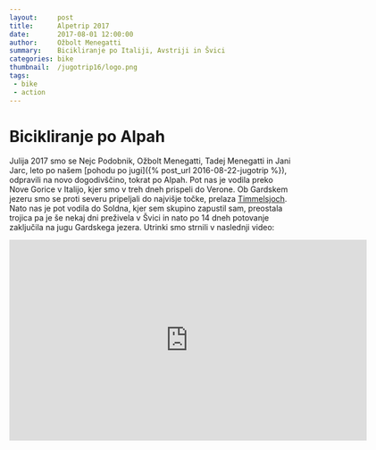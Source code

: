 ```yaml
---
layout:     post
title:      Alpetrip 2017
date:       2017-08-01 12:00:00
author:     Ožbolt Menegatti
summary:    Bicikliranje po Italiji, Avstriji in Švici
categories: bike
thumbnail:  /jugotrip16/logo.png
tags:
 - bike
 - action
---
```


# Bicikliranje po Alpah

Julija 2017 smo se Nejc Podobnik, Ožbolt Menegatti, Tadej Menegatti in Jani Jarc, leto po našem [pohodu po jugi]({% post_url 2016-08-22-jugotrip %}), odpravili na novo dogodivščino, tokrat po Alpah. Pot nas je vodila preko Nove Gorice v Italijo, kjer smo v treh dneh prispeli do Verone. Ob Gardskem jezeru smo se proti severu pripeljali do najvišje točke, prelaza [Timmelsjoch](https://en.wikipedia.org/wiki/Timmelsjoch). Nato nas je pot vodila do Soldna, kjer sem skupino zapustil sam, preostala trojica pa je še nekaj dni preživela v Švici in nato po 14 dneh potovanje zaključila na jugu Gardskega jezera. Utrinki smo strnili v naslednji video:

<iframe src="https://player.vimeo.com/video/246487154" width="640" height="360" frameborder="0" webkitallowfullscreen mozallowfullscreen allowfullscreen></iframe>
  
